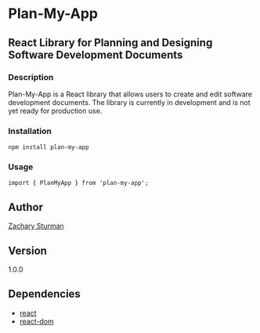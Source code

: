# Plan-My-App 
## React Library for Planning and Designing Software Development Documents

### Description
Plan-My-App is a React library that allows users to create and edit software development documents. The library is currently in development and is not yet ready for production use.

### Installation
```
npm install plan-my-app
```

### Usage
```
import { PlanMyApp } from 'plan-my-app';
```


## Author
[Zachary Sturman](https://www.zsdynamics.com)

## Version
1.0.0

## Dependencies
- [react](https://www.npmjs.com/package/react)
- [react-dom](https://www.npmjs.com/package/react-dom)